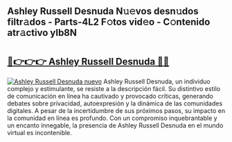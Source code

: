 ## Ashley Russell Desnuda N𝚞𝚎vos desn𝚞dos filtr𝚊dos - Parts-4L2 F𝚘tos vid𝚎o - C𝚘ntenido atr𝚊ctivo yIb8N

# <h2><a href="http://mbawfh.tromn.icu/?c=Ashley+Russell+Desnuda">🔗👉👉👉 Ashley Russell Desnuda 🔗🔗</a></h2>

[![Ashley Russell Desnuda nuevo](https://i.imgur.com/pEAQMta.gif)](http://mbawfh.tromn.icu/?c=Ashley+Russell+Desnuda)
Ashley Russell Desnuda, un individuo complejo y estimulante, se resiste a la descripción fácil. Su distintivo estilo de comunicación en línea ha cautivado y provocado críticas, generando debates sobre privacidad, autoexpresión y la dinámica de las comunidades digitales. A pesar de la incertidumbre de sus próximos pasos, su impacto en la comunidad en línea es profundo. Con un compromiso inquebrantable y un encanto innegable, la presencia de Ashley Russell Desnuda en el mundo virtual es incontenible.
